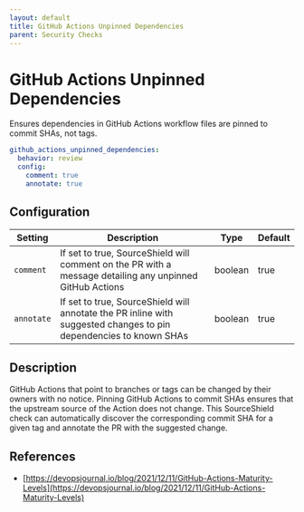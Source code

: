 ```yaml
---
layout: default
title: GitHub Actions Unpinned Dependencies
parent: Security Checks
---
```


# GitHub Actions Unpinned Dependencies
Ensures dependencies in GitHub Actions workflow files are pinned to commit SHAs, not tags.

```yaml
github_actions_unpinned_dependencies:
  behavior: review
  config:
    comment: true
    annotate: true
```

## Configuration

| Setting | Description | Type | Default |
| ------- | ----------- | ---- | ------- |
| `comment` | If set to true, SourceShield will comment on the PR with a message detailing any unpinned GitHub Actions | boolean | true |
| `annotate` | If set to true, SourceShield will annotate the PR inline with suggested changes to pin dependencies to known SHAs | boolean | true |

## Description
GitHub Actions that point to branches or tags can be changed by their owners with no notice. Pinning GitHub Actions to commit SHAs ensures that the upstream source of the Action does not change. This SourceShield check can automatically discover the corresponding commit SHA for a given tag and annotate the PR with the suggested change.

## References
* [https://devopsjournal.io/blog/2021/12/11/GitHub-Actions-Maturity-Levels](https://devopsjournal.io/blog/2021/12/11/GitHub-Actions-Maturity-Levels)

